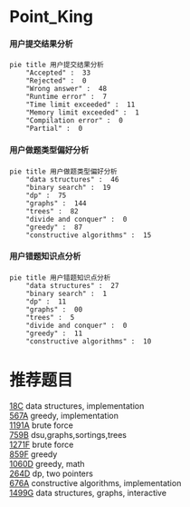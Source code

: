 # Point_King

<!-- tabs:start -->



#### **用户提交结果分析**

```mermaid
pie title 用户提交结果分析
    "Accepted" :  33
    "Rejected" :  0
    "Wrong answer" :  48
    "Runtime error" :  7
    "Time limit exceeded" :  11
    "Memory limit exceeded" :  1
    "Compilation error" :  0
    "Partial" :  0
```

#### **用户做题类型偏好分析**

```mermaid
pie title 用户做题类型偏好分析
    "data structures" :  46
    "binary search" :  19
    "dp" :  75
    "graphs" :  144
    "trees" :  82
    "divide and conquer" :  0
    "greedy" :  87
    "constructive algorithms" :  15
```
#### **用户错题知识点分析**

```mermaid
pie title 用户错题知识点分析
    "data structures" :  27
    "binary search" :  1
    "dp" :  11
    "graphs" :  00
    "trees" :  5
    "divide and conquer" :  0
    "greedy" :  11
    "constructive algorithms" :  10
```



<!-- tabs:end -->
# 推荐题目
[18C](https://codeforces.com/contest/18/problem/C)		data structures,
                        implementation		  
[567A](https://codeforces.com/contest/567/problem/A)		greedy,
                        implementation		  
[1191A](https://codeforces.com/contest/1191/problem/A)		brute force		  
[759B](https://codeforces.com/contest/759/problem/B)		dsu,graphs,sortings,trees		  
[1271F](https://codeforces.com/contest/1271/problem/F)		brute force		  
[859F](https://codeforces.com/contest/859/problem/F)		greedy		  
[1060D](https://codeforces.com/contest/1060/problem/D)		greedy,
                        math		  
[264D](https://codeforces.com/contest/264/problem/D)		dp,
                        two pointers		  
[676A](https://codeforces.com/contest/676/problem/A)		constructive algorithms,
                        implementation		  
[1499G](https://codeforces.com/contest/1499/problem/G)		data structures,
                        graphs,
                        interactive		  
